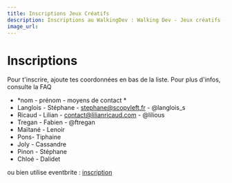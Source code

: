 ```yaml
---
title: Inscriptions Jeux Créatifs
description: Inscriptions au WalkingDev : Walking Dev - Jeux créatifs -Lilian Ricaud et Stéphane Langlois
image_url:
---
```



# Inscriptions 

Pour t'inscrire, ajoute tes coordonnées en bas de la liste.
Pour plus d'infos, consulte la FAQ

- *nom - prénom - moyens de contact *
- Langlois - Stéphane - stephane@scopyleft.fr - @langlois_s
- Ricaud - Lilian - contact@lilianricaud.com - @lilious
- Tregan - Fabien - @ftregan
- Maïtané - Lenoir
- Pons- Tiphaine
- Joly - Cassandre
- Pinon - Stéphane
- Chloé - Dalidet
    
ou bien utilise eventbrite : [inscription](https://www.eventbrite.fr/e/billets-walking-dev-jeux-creatifs-lilian-ricaud-et-stephane-langlois-32463592479)
